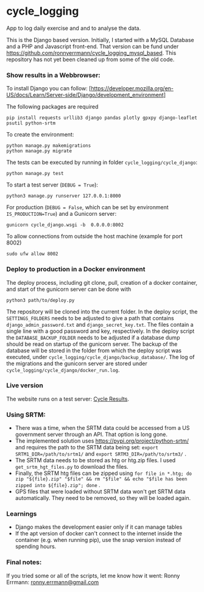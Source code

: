 # cycle_logging
App to log daily exercise and and to analyse the data.

This is the Django based version. Initially, I started with a MySQL Database and a PHP and Javascript front-end.
That version can be fund under https://github.com/ronnyerrmann/cycle_logging_mysql_based.
This repository has not yet been cleaned up from some of the old code.

### Show results in a Webbrowser:
To install Django you can follow: [https://developer.mozilla.org/en-US/docs/Learn/Server-side/Django/development_environment]

The following packages are required
```
pip install requests urllib3 django pandas plotly gpxpy django-leaflet psutil python-srtm
```

To create the environment:
```commandline
python manage.py makemigrations
python manage.py migrate
```

The tests can be executed by running in folder `cycle_logging/cycle_django`:
```commandline
python manage.py test
```

To start a test server (`DEBUG = True`):
```commandline
python3 manage.py runserver 127.0.0.1:8000
```

For production (`DEBUG = False`, which can be set by environment `IS_PRODUCTION=True`) and a Gunicorn server:
```commandline
gunicorn cycle_django.wsgi -b  0.0.0.0:8002
```

To allow connections from outside the host machine (example for port 8002)
```commandline
sudo ufw allow 8002
```
### Deploy to production in a Docker environment
The deploy process, including git clone, pull, creation of a docker container, and start of the gunicorn server can be done with
```commandline
python3 path/to/deploy.py
```
The repository will be cloned into the current folder. 
In the deploy script, the `SETTINGS_FOLDERS` needs to be adjusted to give a path that contains `django_admin_password.txt` and `django_secret_key.txt`.
The files contain a single line with a good password and key, respectively.
In the deploy script the `DATABASE_BACKUP_FOLDER` needs to be adjusted if a database dump should be read on startup of the gunicorn server.
The backup of the database will be stored in the folder from which the deploy script was executed, under `cycle_logging/cycle_django/backup_database/`.
The log of the migrations and the gunicorn server are stored under `cycle_logging/cycle_django/docker_run.log`.

### Live version
The website runs on a test server: [Cycle Results](http://109.123.245.13:8314).

### Using SRTM:
* There was a time, when the SRTM data could be accessed from a US government server through an API. That option is long gone.
* The implemented solution uses https://pypi.org/project/python-srtm/ and requires the path to the SRTM data being set: `export SRTM1_DIR=/path/to/srtm1/` and `export SRTM3_DIR=/path/to/srtm3/` .
* The SRTM data needs to be stored as htg or htg.zip files. I used `get_srtm_hgt_files.py` to download the files.
* Finally, the SRTM htg files can be zipped using `for file in *.htg; do zip "${file}.zip" "$file" && rm "$file" && echo "$file has been zipped into ${file}.zip"; done` .
* GPS files that were loaded without SRTM data won't get SRTM data automatically. They need to be removed, so they will be loaded again.

### Learnings
* Django makes the development easier only if it can manage tables
* If the apt version of docker can't connect to the internet inside the container (e.g. when running pip), use the snap version instead of spending hours.

### Final notes:
If you tried some or all of the scripts, let me know how it went: Ronny Errmann: ronny.errmann@gmail.com

